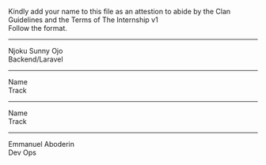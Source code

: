 Kindly add your name to this file as an attestion to abide by the Clan Guidelines and the Terms of The Internship v1
<br/> Follow the format.<br/>

---

Njoku Sunny Ojo <br/>
Backend/Laravel

---

Name <br/>
Track

---

Name <br/>
Track

---

Emmanuel Aboderin </br>
Dev Ops

